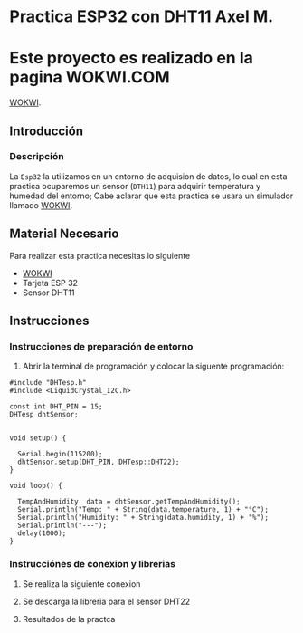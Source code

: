 # Practica ESP32 con DHT11 Axel M. 
#  Este proyecto es realizado en la pagina WOKWI.COM

[WOKWI](https://https://wokwi.com/).

## Introducción

### Descripción

La ```Esp32``` la utilizamos en un entorno de adquision de datos, lo cual en esta practica ocuparemos un sensor (```DTH11```) para adquirir temperatura y humedad del entorno; Cabe aclarar que esta practica se usara un simulador llamado [WOKWI](https://https://wokwi.com/).


## Material Necesario

Para realizar esta practica necesitas lo siguiente

- [WOKWI](https://https://wokwi.com/)
- Tarjeta ESP 32
- Sensor DHT11


## Instrucciones


### Instrucciones de preparación de entorno 

1. Abrir la terminal de programación y colocar la siguente programación:

```
#include "DHTesp.h"
#include <LiquidCrystal_I2C.h>

const int DHT_PIN = 15;
DHTesp dhtSensor;


void setup() {

  Serial.begin(115200);
  dhtSensor.setup(DHT_PIN, DHTesp::DHT22);
}

void loop() {

  TempAndHumidity  data = dhtSensor.getTempAndHumidity();
  Serial.println("Temp: " + String(data.temperature, 1) + "°C");
  Serial.println("Humidity: " + String(data.humidity, 1) + "%");
  Serial.println("---");
  delay(1000);
}
```

### Instrucciónes de conexion y librerias 

1. Se realiza la siguiente conexion 


2. Se descarga la libreria para el sensor DHT22


3. Resultados de la practca




